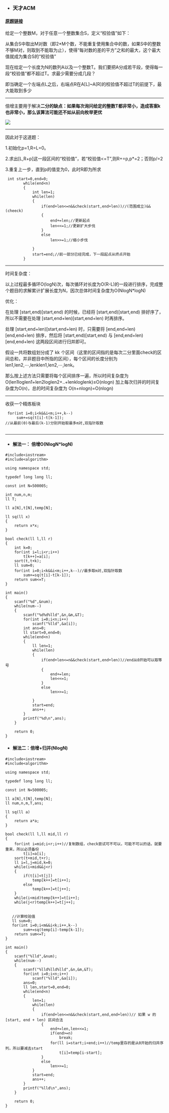 - ### 天才ACM

#### [原题链接](https://www.acwing.com/problem/content/description/111/)

给定一个整数M，对于任意一个整数集合S，定义“校验值”如下：

从集合S中取出M对数（即2*M个数，不能重复使用集合中的数，如果S中的整数不够M对，则取到不能取为止），使得“每对数的差的平方”之和的最大，这个最大值就成为集合S的“校验值”

现在给定一个长度为N的数列A以及一个整数T。我们要把A分成若干段，使得每一段“校验值”都不超过T。求最少需要分成几段？

即当确定一个左端点L之后，右端点R在A[L]~A[R]的校验值不超过T的前提下，最大能取到多少

--------------------------------------------------------

倍增主要用于解决**二分的缺点：如果每次询问给定的整数T都非常小，造成答案k也非常小，那么该算法可能还不如从前向枚举更优**

![](https://upload-images.jianshu.io/upload_images/20882701-2e33c0eb37bba3ca.PNG?imageMogr2/auto-orient/strip%7CimageView2/2/w/1240)

-----------------------------------------------------------------------
因此对于这道题：

1.初始化p=1,R=L=0。

2.求出[L,R+p]这一段区间的“校验值”，若“校验值<=T”,则R+=p,p*=2；否则p/=2

3.重复上一步，直到p的值变为0，此时R即为所求

```
 int start=0,end=0;
        while(end<n)
        {
            int len=1;
            while(len)
            {
                if(end+len<=n&&check(start,end+len))//(范围成立)&&(cheeck)
                {
                    end+=len;//更新起点
                    len<<=1;//更新扩大步伐
                }
                else 
                    len>>=1;//缩小步伐
                
            }
            start=end;//前一部分已经完成，下一段起点从终点开始
        }
```

--------------------------------------------------------------------------

时间复杂度：

以上过程最多循环O(logN)次，每次循环对长度为O(R-L)的一段进行排序，完成整个题目的求解累计扩展长度为N，因次总体时间复杂度为O(NlogN*logN)

优化：

在处理 [start,end)[start,end) 的时候，已经将 [start,end)[start,end) 排好序了，所以不需要在处理 [start,end+len)[start,end+len) 时再排序。

处理 [start,end+len)[start,end+len) 时，只需要将 [end,end+len)[end,end+len) 排序，然后将 [start,end)[start,end) 与 [end,end+len)[end,end+len) 这两段区间进行归并即可。

假设一共将数组划分成了 kk 个区间（这里的区间指的是每次二分里面check的区间总和，并非题目中所指的区间），每个区间的长度分别为 len1,len2,⋯,lenklen1,len2,⋯,lenk。

那么按上述方法只需要将每个区间排序一遍，所以时间复杂度为 O(len1loglen1+len2loglen2+..+lenkloglenk)≤O(nlogn)
加上每次归并的时间复杂度为O(n)，总的时间复杂度为 O(n+nlogn)=O(nlogn)


---------------------------------------------------

收获一个精炼板块

`````````````````````````
 for(int i=0;i<k&&i<m;i++,k--)
     sum+=sq(t[i]-t[k-1]);
//从最前(0)与最后(k-1)分别开始取最多m对,双指针取数
    
`````````````````````````

----------------------------------------------------------------

- #### 解法一： 倍增O(NlogN*logN)
```
#include<iostream>
#include<algorithm>

using namespace std;

typedef long long ll;

const int N=500005;

int num,n,m;
ll T;

ll a[N],t[N],temp[N];

ll sq(ll x)
{
    return x*x;
}

bool check(ll l,ll r)
{
    int k=0;
    for(int i=l;i<r;i++)
        t[k++]=a[i];
    sort(t,t+k);
    ll sum=0;
    for(int i=0;i<k&&i<m;i++,k--)//最多取m对,双指针取数
        sum+=sq(t[i]-t[k-1]);
    return sum<=T;
}

int main()
{
    scanf("%d",&num);
    while(num--)
    {
        scanf("%d%d%lld",&n,&m,&T);
        for(int i=0;i<n;i++)
            scanf("%lld",&a[i]);
        int ans=0;
        ll start=0,end=0;
        while(end<n)
        {
            ll len=1;
            while(len)
            {
                if(end+len<=n&&check(start,end+len))//end从0开始可以取等号
                {
                    end+=len;
                    len<<=1;
                }
                else 
                    len>>=1;
                
            }
            start=end;
            ans++;
        }
        printf("%d\n",ans);
    }
    
    return 0;
}
```
- #### 解法二：倍增+归并(NlogN)
```
#include<iostream>
#include<algorithm>

using namespace std;

typedef long long ll;

const int N=500005;

ll a[N],t[N],temp[N];
ll num,n,m,T,ans;

ll sq(ll a)
{
    return a*a;
}

bool check(ll l,ll mid,ll r)
{
    for(int i=mid;i<r;i++)//复制数组，check尝试可不可以，可能不可以的话，就要重来，所以必须备份
        t[i]=a[i];
    sort(t+mid,t+r);
    ll i=l,j=mid,k=0;
    while(i<mid&&j<r)
    {
        if(t[i]<t[j])
            temp[k++]=t[i++];
        else
            temp[k++]=t[j++];
    }
    while(i<mid)temp[k++]=t[i++];
    while(j<r)temp[k++]=t[j++];
    
    
   //计算校验值
   ll sum=0;
   for(int i=0;i<m&&i<k;i++,k--)
        sum+=sq(temp[i]-temp[k-1]);
    return sum<=T;
}

int main()
{
    scanf("%lld",&num);
    while(num--)
    {
        scanf("%lld%lld%lld",&n,&m,&T);
        for(int i=0;i<n;i++)
            scanf("%lld",&a[i]);
        ans=0;
        ll len,start=0,end=0;
        while(end<n)
        {
            len=1;
            while(len)
            {
                if(end+len<=n&&check(start,end,end+len))// 如果 w 的 [start, end + len) 区间合法
                {
                    end+=len,len<<=1;
                    if(end>=n)
                        break;
                    for(ll i=start;i<end;i++)//temp里存的是从0开始的归并序列，所以要减去start
                        t[i]=temp[i-start];
                }
                else
                    len>>=1;
            }
            start=end;
            ans++;
        }
        printf("%lld\n",ans);
    }
    
    return 0;
}
```

